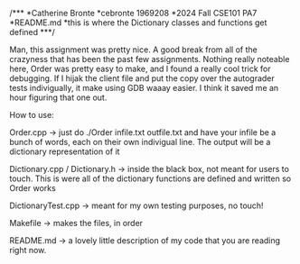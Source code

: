 /***
*Catherine Bronte
*cebronte 1969208
*2024 Fall CSE101 PA7
*README.md
*this is where the Dictionary classes and functions get defined
***/

Man, this assignment was pretty nice. A good break from all of the crazyness that has been the past few assignments. Nothing really noteable here, Order was pretty easy to make, and I found a really cool trick for debugging. If I hijak the client file and put the copy over the autograder tests indivigually, it make using GDB waaay easier. I think it saved me an hour figuring that one out.

How to use:

Order.cpp -> just do ./Order infile.txt outfile.txt   and have your infile be a bunch of words, each on their own indivigual line. The output will be a dictionary representation of it

Dictionary.cpp / Dictionary.h -> inside the black box, not meant for users to touch. This is were all of the dictionary functions are defined and written so Order works

DictionaryTest.cpp -> meant for my own testing purposes, no touch!

Makefile -> makes the files, in order

README.md -> a lovely little description of my code that you are reading right now.

